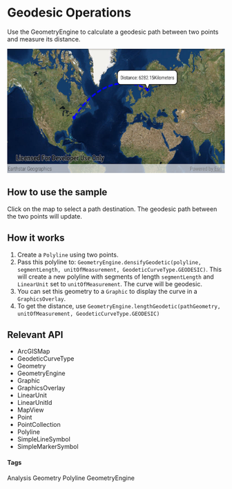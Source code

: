# Geodesic Operations 
Use the GeometryEngine to calculate a geodesic path between two points and measure its distance.

![Geodesic Operations App](geodesic-operations.png)

## How to use the sample
Click on the map to select a path destination. The geodesic path between the two points will update.

## How it works
1. Create a `Polyline` using two points.
1. Pass this polyline to: `GeometryEngine.densifyGeodetic(polyline, segmentLength, unitOfMeasurement, GeodeticCurveType.GEODESIC)`. This will create a new polyline with segments of length `segmentLength` and `LinearUnit` set to `unitOfMeasurement`. The curve will be geodesic.
1. You can set this geometry to a `Graphic` to display the curve in a `GraphicsOverlay`.
1. To get the distance, use `GeometryEngine.lengthGeodetic(pathGeometry, unitOfMeasurement, GeodeticCurveType.GEODESIC)`  


## Relevant API 
 * ArcGISMap 
 * GeodeticCurveType 
 * Geometry 
 * GeometryEngine 
 * Graphic 
 * GraphicsOverlay 
 * LinearUnit 
 * LinearUnitId 
 * MapView 
 * Point 
 * PointCollection 
 * Polyline 
 * SimpleLineSymbol 
 * SimpleMarkerSymbol
 
#### Tags
Analysis
Geometry
Polyline
GeometryEngine  
